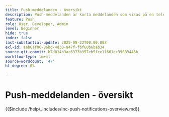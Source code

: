 ```yaml
---
title: Push-meddelanden - översikt
description: Push-meddelanden är korta meddelanden som visas på en telefon, surfplatta eller dator - även när användaren inte använder appen som skickade dem. De är ett sätt för appar att"knacka på dig på axeln" och få din uppmärksamhet.
feature: Push
role: User, Developer, Admin
level: Beginner
hide: true
index: false
last-substantial-update: 2025-08-22T00:00:00Z
exl-id: aab6af06-86bd-4d30-847f-fbf60b6bab34
source-git-commit: b7d014b3ac6373b957eb5fce11661ec39689446b
workflow-type: tm+mt
source-wordcount: '47'
ht-degree: 0%

---
```


# Push-meddelanden - översikt

{{$include /help/_includes/inc-push-notifications-overview.md}}
